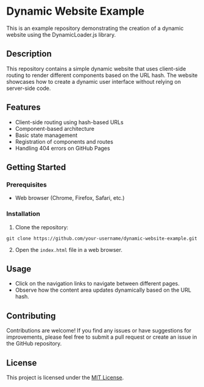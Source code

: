 
# Dynamic Website Example

This is an example repository demonstrating the creation of a dynamic website using the DynamicLoader.js library.

## Description

This repository contains a simple dynamic website that uses client-side routing to render different components based on the URL hash. The website showcases how to create a dynamic user interface without relying on server-side code.

## Features

- Client-side routing using hash-based URLs
- Component-based architecture
- Basic state management
- Registration of components and routes
- Handling 404 errors on GitHub Pages

## Getting Started

### Prerequisites

- Web browser (Chrome, Firefox, Safari, etc.)

### Installation

1. Clone the repository:

```shell
git clone https://github.com/your-username/dynamic-website-example.git
```

2. Open the `index.html` file in a web browser.

## Usage

- Click on the navigation links to navigate between different pages.
- Observe how the content area updates dynamically based on the URL hash.

## Contributing

Contributions are welcome! If you find any issues or have suggestions for improvements, please feel free to submit a pull request or create an issue in the GitHub repository.

## License

This project is licensed under the [MIT License](LICENSE).
